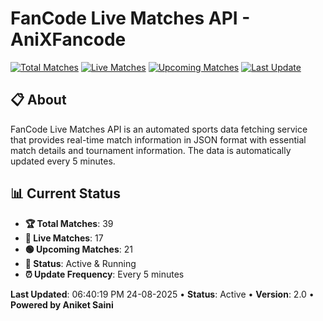 # FanCode Live Matches API - AniXFancode

[![Total Matches](https://img.shields.io/badge/Total%20Matches-39-blue)](https://github.com/AniketSainiOp/AniXFancode)
[![Live Matches](https://img.shields.io/badge/Live%20Matches-17-red)](https://github.com/AniketSainiOp/AniXFancode)
[![Upcoming Matches](https://img.shields.io/badge/Upcoming%20Matches-21-green)](https://github.com/AniketSainiOp/AniXFancode)
[![Last Update](https://img.shields.io/badge/Last%20Update-06%3A40%3A19%20PM%2024-08-2025-orange)](https://github.com/AniketSainiOp/AniXFancode)

## 📋 About

FanCode Live Matches API is an automated sports data fetching service that provides real-time match information in JSON format with essential match details and tournament information. The data is automatically updated every 5 minutes.

## 📊 Current Status

- **🏆 Total Matches**: 39
- **🔴 Live Matches**: 17
- **🟢 Upcoming Matches**: 21
- **📡 Status**: Active & Running
- **⏰ Update Frequency**: Every 5 minutes

**Last Updated**: 06:40:19 PM 24-08-2025 • **Status**: Active • **Version**: 2.0 • **Powered by Aniket Saini**
